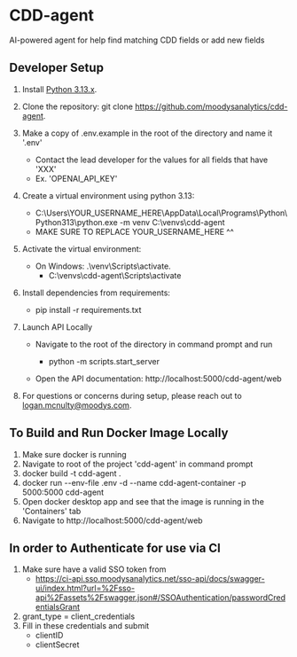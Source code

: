 # CDD-agent 
AI-powered agent for help find matching CDD fields or add new fields

## Developer Setup
1. Install [Python 3.13.x](https://www.python.org/downloads/).

2. Clone the repository: git clone https://github.com/moodysanalytics/cdd-agent.

3. Make a copy of .env.example in the root of the directory and name it '.env'
   - Contact the lead developer for the values for all fields that have 'XXX'
    - Ex. 'OPENAI_API_KEY'


4. Create a virtual environment using python 3.13:
   - C:\Users\YOUR_USERNAME_HERE\AppData\Local\Programs\Python\Python313\python.exe -m venv C:\venvs\cdd-agent
   - MAKE SURE TO REPLACE YOUR_USERNAME_HERE ^^

5. Activate the virtual environment:
   - On Windows: .\venv\Scripts\activate. 
      - C:\venvs\cdd-agent\Scripts\activate

6. Install dependencies from requirements:
   - pip install -r requirements.txt

7. Launch API Locally 
    - Navigate to the root of the directory in command prompt and run
        - python -m scripts.start_server

    - Open the API documentation: http://localhost:5000/cdd-agent/web

8. For questions or concerns during setup, please reach out to logan.mcnulty@moodys.com.

## To Build and Run Docker Image Locally
1. Make sure docker is running
2. Navigate to root of the project 'cdd-agent' in command prompt
3. docker build -t cdd-agent .
4. docker run --env-file .env -d --name cdd-agent-container -p 5000:5000 cdd-agent
5. Open docker desktop app and see that the image is running in the 'Containers' tab
6. Navigate to http://localhost:5000/cdd-agent/web


## In order to Authenticate for use via CI 
1. Make sure have a valid SSO token from 
   - https://ci-api.sso.moodysanalytics.net/sso-api/docs/swagger-ui/index.html?url=%2Fsso-api%2Fassets%2Fswagger.json#/SSOAuthentication/passwordCredentialsGrant
2. grant_type = client_credentials
3. Fill in these credentials and submit
   - clientID
   - clientSecret